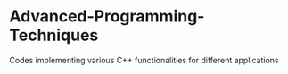 # Advanced-Programming-Techniques
Codes implementing various C++ functionalities for different applications
